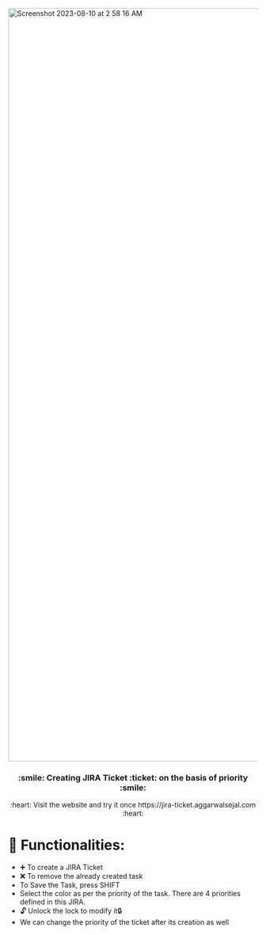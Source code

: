 <img width="1521" alt="Screenshot 2023-08-10 at 2 58 16 AM" src="https://github.com/aggarwalsejal/Jira-Ticket-Clone/assets/56756275/8392d2d8-e1eb-46e4-9ffb-a445717cfbc6">

<h3 align=center > :smile: Creating JIRA Ticket :ticket: on the basis of priority :smile: </h3>
<p align=center>:heart: Visit the website and try it once https://jira-ticket.aggarwalsejal.com :heart:</p>

# :speech_balloon: Functionalities:
 * :heavy_plus_sign: To create a JIRA Ticket
 * :x: To remove the already created task
 * To Save the Task, press SHIFT
 * Select the color as per the priority of the task. There are 4 priorities defined in this JIRA.
 * :unlock: Unlock the lock to modify it:lock:
 * We can change the priority of the ticket after its creation as well
